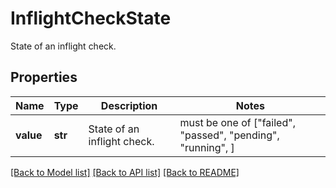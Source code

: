 # InflightCheckState

State of an inflight check.

## Properties
Name | Type | Description | Notes
------------ | ------------- | ------------- | -------------
**value** | **str** | State of an inflight check. |  must be one of ["failed", "passed", "pending", "running", ]

[[Back to Model list]](../README.md#documentation-for-models) [[Back to API list]](../README.md#documentation-for-api-endpoints) [[Back to README]](../README.md)

